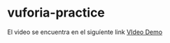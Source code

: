 # vuforia-practice

El video se encuentra en el siguíente link [VIdeo Demo](https://www.youtube.com/watch?v=-KNrVPcjJnk)